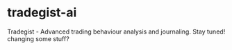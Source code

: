 # tradegist-ai
Tradegist - Advanced trading behaviour analysis and journaling. Stay tuned! changing some stuff?
